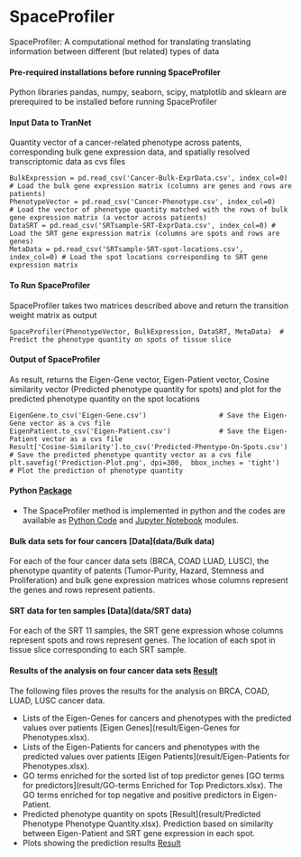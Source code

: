 # SpaceProfiler
SpaceProfiler: A computational method for translating translating information between different (but related) types of data
#### Pre-required installations before running SpaceProfiler
Python libraries pandas, numpy, seaborn, scipy, matplotlib and sklearn are prerequired to be installed before running SpaceProfiler
#### Input Data to TranNet
Quantity vector of a cancer-related phenotype across patents, corresponding bulk gene expression data, and spatially resolved transcriptomic data as cvs files
```
BulkExpression = pd.read_csv('Cancer-Bulk-ExprData.csv', index_col=0) # Load the bulk gene expression matrix (columns are genes and rows are patients)
PhenotypeVector = pd.read_csv('Cancer-Phenotype.csv', index_col=0)     # Load the vector of phenotype quantity matched with the rows of bulk gene expression matrix (a vector across patients)
DataSRT = pd.read_csv('SRTsample-SRT-ExprData.csv', index_col=0) # Load the SRT gene expression matrix (columns are spots and rows are genes)  
MetaData = pd.read_csv('SRTsample-SRT-spot-locations.csv', index_col=0) # Load the spot locations corresponding to SRT gene expression matrix
```
#### To Run SpaceProfiler
SpaceProfiler takes two matrices described above and return the transition weight matrix as output
```
SpaceProfiler(PhenotypeVector, BulkExpression, DataSRT, MetaData)  # Predict the phenotype quantity on spots of tissue slice  
```
#### Output of SpaceProfiler
As result, returns the Eigen-Gene vector, Eigen-Patient vector, Cosine similarity vector (Predicted phenotype quantity for spots) and plot for the predicted phenotype quantity on the spot locations  
```
EigenGene.to_csv('Eigen-Gene.csv')                  # Save the Eigen-Gene vector as a cvs file
EigenPatient.to_csv('Eigen-Patient.csv')            # Save the Eigen-Patient vector as a cvs file
Result['Cosine-Similarity'].to_csv('Predicted-Phentype-On-Spots.csv')  # Save the predicted phenotype quantity vector as a cvs file
plt.savefig('Prediction-Plot.png', dpi=300,  bbox_inches = 'tight')    # Plot the prediction of phenotype quantity
```
#### Python [Package](code)
* The SpaceProfiler method is implemented in python and the codes are available as [Python Code](code/SpaceProfiler.py) and [Jupyter Notebook](code/SpaceProfiler.ipynb) modules.

#### Bulk data sets for four cancers [Data](data/Bulk data)
For each of the four cancer data sets (BRCA, COAD LUAD, LUSC), the phenotype quantity of patents (Tumor-Purity, Hazard, Stemness and Proliferation) and bulk gene expression matrices whose columns represent the genes and rows represent patients.
#### SRT data for ten samples [Data](data/SRT data)
For each of the SRT 11 samples, the SRT gene expression whose columns represent spots and rows represent genes. The location of each spot in tissue slice corresponding to each SRT sample.

#### Results of the analysis on four cancer data sets [Result](result)
The following files proves the results for the analysis on BRCA, COAD, LUAD, LUSC cancer data.
* Lists of the Eigen-Genes for cancers and phenotypes with the predicted values over patients [Eigen Genes](result/Eigen-Genes for Phenotypes.xlsx).
* Lists of the Eigen-Patients for cancers and phenotypes with the predicted values over patients [Eigen Patients](result/Eigen-Patients for Phenotypes.xlsx).
* GO terms enriched for the sorted list of top predictor genes [GO terms for predictors](result/GO-terms Enriched for Top Predictors.xlsx). The GO terms enriched for top negative and positive predictors in Eigen-Patient.
* Predicted phenotype quantity on spots [Result](result/Predicted Phenotype Phenotype Quantity.xlsx). Prediction based on similarity between Eigen-Patient and SRT gene expression in each spot.
* Plots showing the prediction results [Result](result)
